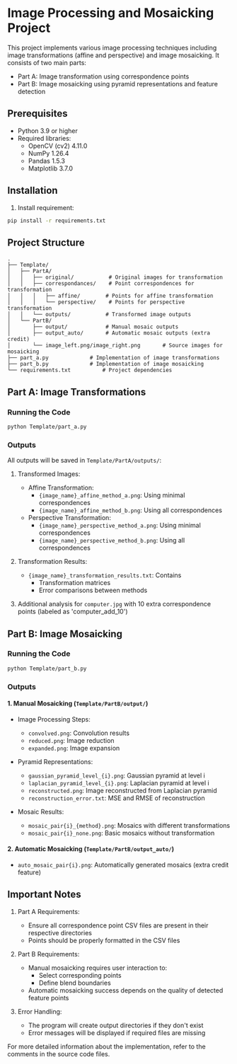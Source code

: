# Image Processing and Mosaicking Project

This project implements various image processing techniques including image transformations (affine and perspective) and image mosaicking. It consists of two main parts:
- Part A: Image transformation using correspondence points
- Part B: Image mosaicking using pyramid representations and feature detection

## Prerequisites

- Python 3.9 or higher
- Required libraries:
  - OpenCV (cv2) 4.11.0
  - NumPy 1.26.4
  - Pandas 1.5.3
  - Matplotlib 3.7.0

## Installation

1. Install requirement:
```bash
pip install -r requirements.txt
```

## Project Structure

```
.
├── Template/
│   ├── PartA/
│   │   ├── original/           # Original images for transformation
│   │   ├── correspondances/    # Point correspondences for transformation
│   │   │   ├── affine/        # Points for affine transformation
│   │   │   └── perspective/    # Points for perspective transformation
│   │   └── outputs/           # Transformed image outputs
│   └── PartB/
│       ├── output/            # Manual mosaic outputs
│       ├── output_auto/       # Automatic mosaic outputs (extra credit)
│       └── image_left.png/image_right.png       # Source images for mosaicking
├── part_a.py             # Implementation of image transformations
├── part_b.py             # Implementation of image mosaicking
└── requirements.txt          # Project dependencies
```

## Part A: Image Transformations

### Running the Code
```bash
python Template/part_a.py
```

### Outputs
All outputs will be saved in `Template/PartA/outputs/`:

1. Transformed Images:
   - Affine Transformation:
     - `{image_name}_affine_method_a.png`: Using minimal correspondences
     - `{image_name}_affine_method_b.png`: Using all correspondences
   - Perspective Transformation:
     - `{image_name}_perspective_method_a.png`: Using minimal correspondences
     - `{image_name}_perspective_method_b.png`: Using all correspondences

2. Transformation Results:
   - `{image_name}_transformation_results.txt`: Contains
     - Transformation matrices
     - Error comparisons between methods

3. Additional analysis for `computer.jpg` with 10 extra correspondence points (labeled as 'computer_add_10')  



## Part B: Image Mosaicking

### Running the Code
```bash
python Template/part_b.py
```

### Outputs

#### 1. Manual Mosaicking (`Template/PartB/output/`)
- Image Processing Steps:
  - `convolved.png`: Convolution results
  - `reduced.png`: Image reduction
  - `expanded.png`: Image expansion

- Pyramid Representations:
  - `gaussian_pyramid_level_{i}.png`: Gaussian pyramid at level i
  - `laplacian_pyramid_level_{i}.png`: Laplacian pyramid at level i
  - `reconstructed.png`: Image reconstructed from Laplacian pyramid
  - `reconstruction_error.txt`: MSE and RMSE of reconstruction

- Mosaic Results:
  - `mosaic_pair{i}_{method}.png`: Mosaics with different transformations
  - `mosaic_pair{i}_none.png`: Basic mosaics without transformation

#### 2. Automatic Mosaicking (`Template/PartB/output_auto/`)
- `auto_mosaic_pair{i}.png`: Automatically generated mosaics (extra credit feature)

## Important Notes

1. Part A Requirements:
   - Ensure all correspondence point CSV files are present in their respective directories
   - Points should be properly formatted in the CSV files

2. Part B Requirements:
   - Manual mosaicking requires user interaction to:
     - Select corresponding points
     - Define blend boundaries
   - Automatic mosaicking success depends on the quality of detected feature points

3. Error Handling:
   - The program will create output directories if they don't exist
   - Error messages will be displayed if required files are missing


For more detailed information about the implementation, refer to the comments in the source code files. 